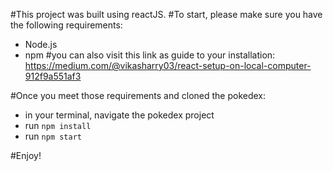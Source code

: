 #This project was built using reactJS.
#To start, please make sure you have the following requirements:
 - Node.js
 - npm
#you can also visit this link as guide to your installation: https://medium.com/@vikasharry03/react-setup-on-local-computer-912f9a551af3

#Once you meet those requirements and cloned the pokedex:
 - in your terminal, navigate the pokedex project
 - run `npm install`
 - run `npm start`

 #Enjoy!
